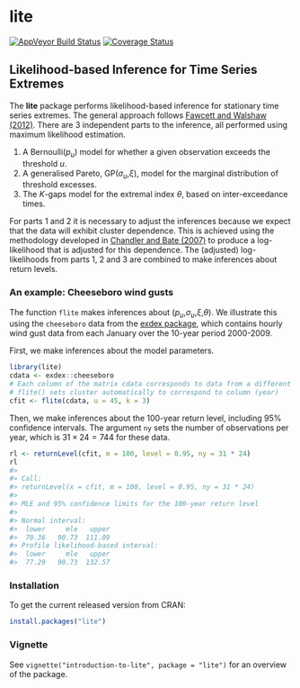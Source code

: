 
<!-- README.md is generated from README.Rmd. Please edit that file -->

# lite

[![AppVeyor Build
Status](https://ci.appveyor.com/api/projects/status/github/paulnorthrop/lite?branch=main&svg=true)](https://ci.appveyor.com/project/paulnorthrop/lite)
[![Coverage
Status](https://codecov.io/github/paulnorthrop/lite/coverage.svg?branch=main)](https://codecov.io/github/paulnorthrop/lite?branch=main)

## Likelihood-based Inference for Time Series Extremes

The **lite** package performs likelihood-based inference for stationary
time series extremes. The general approach follows [Fawcett and Walshaw
(2012)](https://doi.org/10.1002/env.2133). There are 3 independent parts
to the inference, all performed using maximum likelihood estimation.

1.  A Bernoulli(*p*<sub>*u*</sub>) model for whether a given observation
    exceeds the threshold *u*.
2.  A generalised Pareto, GP(*σ*<sub>*u*</sub>,*ξ*), model for the
    marginal distribution of threshold excesses.
3.  The *K*-gaps model for the extremal index *θ*, based on
    inter-exceedance times.

For parts 1 and 2 it is necessary to adjust the inferences because we
expect that the data will exhibit cluster dependence. This is achieved
using the methodology developed in [Chandler and Bate
(2007)](https://doi.org/10.1002/env.2133%7D10.1093/biomet/asm015) to
produce a log-likelihood that is adjusted for this dependence. The
(adjusted) log-likelihoods from parts 1, 2 and 3 are combined to make
inferences about return levels.

### An example: Cheeseboro wind gusts

The function `flite` makes inferences about
(*p*<sub>*u*</sub>,*σ*<sub>*u*</sub>,*ξ*,*θ*). We illustrate this using
the `cheeseboro` data from the [exdex
package](https://cran.r-project.org/package=exdex), which contains
hourly wind gust data from each January over the 10-year period
2000-2009.

First, we make inferences about the model parameters.

``` r
library(lite)
cdata <- exdex::cheeseboro
# Each column of the matrix cdata corresponds to data from a different year
# flite() sets cluster automatically to correspond to column (year)
cfit <- flite(cdata, u = 45, k = 3)
```

Then, we make inferences about the 100-year return level, including 95%
confidence intervals. The argument `ny` sets the number of observations
per year, which is 31 × 24 = 744 for these data.

``` r
rl <- returnLevel(cfit, m = 100, level = 0.95, ny = 31 * 24)
rl
#> 
#> Call:
#> returnLevel(x = cfit, m = 100, level = 0.95, ny = 31 * 24)
#> 
#> MLE and 95% confidence limits for the 100-year return level
#> 
#> Normal interval:
#>  lower     mle   upper  
#>  70.36   90.73  111.09  
#> Profile likelihood-based interval:
#>  lower     mle   upper  
#>  77.29   90.73  132.57
```

### Installation

To get the current released version from CRAN:

``` r
install.packages("lite")
```

### Vignette

See `vignette("introduction-to-lite", package = "lite")` for an overview
of the package.
